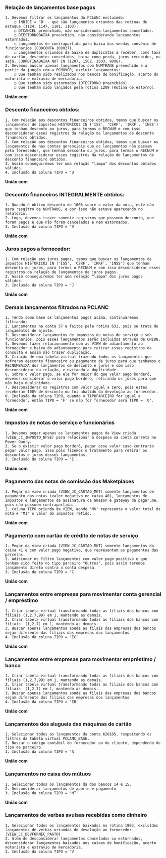 ### Relação de lançamentos base pagos
	1. Devemos filtrar os lançamentos da PCLANC excluindo:
		○ INDICE = 'B' - que são lançamentos oriundos das rotinas de estoque (1124, 1147, 1181, 1103).
		○ DTCANCEL preenchido, não considerando lançamentos cancelados.
		○ DTESTORNOBAIXA preenchido, não considerando lançamentos estornados.
		○ Lançamentos de contrapartida para baixa das vendas convênio de funcionários (CODCONTA 100027).
		○ Lançamentos oriundos da baixa de duplicatas a receber, como taxa de cartão, descontos concedidos, baixa como perda, juros recebidos, ou seja, CODROTINABAIXA NOT IN (1207, 1502, 1503, 9806).
	2. Devemos buscar apenas lançamentos com NUMTRANS preenchido e a partir da junção com a PCMOVCR, excluir lançamentos:
		○ Que tenham sido realizados nos bancos de bonificação, acerto do motorista e extravio de mercadoria.
		○ Que tenham sido estornados (DTESTORNO preenchido).
		○ Que tenham sido lançados pela rotina 1209 (Rotina de estorno).

**União com**

### Desconto financeiros obtidos:
	1. Com relação aos descontos financeiros obtidos, temos que buscar os lançamentos de impostos HISTORICO2 IN ('ISS', 'CSRF', 'IRRF', 'INSS') que tenham desconto ou juros, para termos o RECNUM e com isso desconsiderar esses registros da relação de lançamentos de desconto financeiro obtidos.
	2. Com relação aos descontos financeiros obtidos, temos que buscar os lançamentos de nas contas gerenciais que os lançamentos não passam pelo fornecedor, que tenham desconto ou juros, para termos o RECNUM e com isso desconsiderar esses registros da relação de lançamentos de desconto financeiro obtidos.
	3. Assim conseguiremos ter uma relação "limpa" dos descontos obtidos válidos.
	4. Inclusão da coluna TIPO = 'D'

**União com**

### Desconto financeiros INTEGRALMENTE obtidos:
	1. Quando é obtivo desconto de 100% sobre o valor da nota, este não gera resgitro de NUMTRANS, e por isso não estava aparecendo no relatório.
	2. Logo, devemos trazer somente registros que possuem desconto, que foram pagos e que não foram cancelados e nem estornados.
	3. Inclusão da coluna TIPO = 'D'

**União com**

### Juros pagos a fornecedor:
	1. Com relação aos juros pagos, temos que buscar os lançamentos de impostos HISTORICO2 IN ('ISS', 'CSRF', 'IRRF', 'INSS') que tenham desconto ou juros, para termos o RECNUM e com isso desconsiderar esses registros da relação de lançamentos de juros pagos.
	2. Assim conseguiremos ter uma relação "limpa" dos juros pagos válidos.
	3. Inclusão da coluna TIPO = 'J'

**União com**

### Demais lançamentos filtrados na PCLANC
	1. Tendo como base os lançamentos pagos acima, continuaremos filtrando:
	2. Lançamentos na conta 37 e feitos pela rotina 631, pois se trata de lançamentos de ajuste.
	3. Desconsiderar lançamentos de impostos de notas de serviço e sob funcionários, pois esses lançamentos serão incluídos através de UNION.
	4. Devemos fazer relacionamento com as VIEW de adiantamento ao fornecedor e baixa do adiantamento para retirar esses registros da consulta e assim não trazer duplicação.
	5. Criação de uma tabela virtual trazendo todos os lançamentos que sofreram desconto financeiro ou pagamento de juros para que tenhamos o RECNUMBAIXA dos lançamentos de desconto e juros e com isso desconsiderar da relação, e evitando a duplicidade.
	6. Sobre o valor pago, se ele for maior do que valor pago borderô, devemos considerar o valor pago borderô, retirando os juros para que não haja duplicidade.
	7. Desconsiderar os registros com valor igual a zero, pois estes receberam 100% de desconto ou foi abatido da devolução ao fornecedor.
	8. Inclusão da coluna TIPO, quando o TIPOPARCEIRO for igual a fornecedor, então TIPO = 'F' se não for fornecedor será TIPO = 'O'.

**União com**

### Impostos de notas de serviço e funcionários
	1. Devemos pegar apenas os lançamentos pagos da View criada (VIEW_JC_IMPOSTO_NFSE) para relacionar a despesa na conta correta no Power Query.
	2. Se o existir valor pago borderô, pegar esse valor caso contrario pegar valor pago, isso pois fizemos o tratamento para retirar os descontos e juros desses lançamentos.
	3. Inclusão da coluna TIPO = 'I'.

**União com**

### Pagamento das notas de comissão dos Maketplaces
	1. Pegar da view criada (VIEW_JC_CARTAO_MKT) somente lançamentos de pagamento das notas (valor negativo no caixa 40), lançamentos de impostos e lançamentos da assinatura da amazon e gateway da pagar.me, pois não possuem contrapartida.
	2. Coluna TIPO oriunda da VIEW, aonde 'MK' representa o valor total da nota e 'MI' o valor do impostos retido.

**União com**

### Pagamento com cartão de crédito de notas de serviço
	1. Pegar da view criada (VIEW_JC_CARTAO_MKT) somente lançamentos do caixa 41 e com valor pago negativo, que representam os pagamentos das parcelas.
	2. Adicionar no filtro lançamentos com valor pago positivo e que tenham sido feito no tipo parceiro "Outros", pois assim teremos lançamento direto contra a conta despesa.
	3. Inclusão da coluna TIPO = 'C'

**União com**

### Lançamentos entre empresas para movimentar conta gerencial / empréstimo
	1. Criar tabela virtual transformando todas as filiais dos bancos com filiais (1,2,7,99) em 1, mantendo as demais.
	2. Criar tabela virtual transformando todas as filiais dos bancos com filiais  (1,2,7) em 1, mantendo as demais.
	3. Buscar apenas lançamentos aonde as filais das empresas dos bancos sejam diferente das filiais das empresas dos lançamentos
	4. Inclusão da coluna TIPO = 'EC'

**União com**

### Lançamentos entre empresas para movimentar empréstimo / banco
	1. Criar tabela virtual transformando todas as filiais dos bancos com filiais (1,2,7,99) em 1, mantendo as demais.
	2. Criar tabela virtual transformando todas as filiais dos bancos com filiais  (1,2,7) em 1, mantendo as demais.
	3. Buscar apenas lançamentos aonde as filais das empresas dos bancos sejam diferente das filiais das empresas dos lançamentos
	4. Inclusão da coluna TIPO = 'EB'

**União com**

### Lançamentos dos alugueis das máquinas de cartão
	1. Selecionar todos os lançamentos da conta 620105, respeitando os filtros da tabela virtual PCLANC_BASE.
	2. Buscar o código contábil do fornecedor ou do cliente, dependendo do tipo de parceiro.
	3. Inclusão da coluna TIPO = 'A'

**União com**

### Lançamentos no caixa dos mútuos
	1. Selecionar todos os lançamentos da dos bancos 14 e 15.
	2. Desconsiderar lançamentos de aporte e pagamento
	3. Inclusão da coluna TIPO = 'MT'

**União com**

### Lançamentos de verbas avulsas recebidas como dinheiro
	1. Selecionar todos os lançamentos baixados na rotina 1803, excluídos lançamentos de verbas oriundas de devolução ao fornecedor (VIEW_JC_DEVFORNEC_PAGTO)
	2. Além de desconsiderar lançamentos cancelados ou estornados, desconsiderar lançamentos baixados nos caixas de bonificação, acerto motorista e extravio de mercadoria.
	3. Inclusão da coluna TIPO = 'V'

